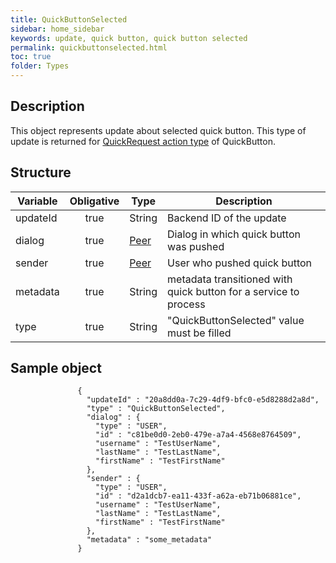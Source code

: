 ```yaml
---
title: QuickButtonSelected
sidebar: home_sidebar
keywords: update, quick button, quick button selected
permalink: quickbuttonselected.html
toc: true
folder: Types
---
```


## Description

This object represents update about selected quick button. This type of update is returned for [QuickRequest action type](https://btsdigital.github.io/bot-api-contract/quickbuttoncommand.html) of QuickButton.

## Structure

| Variable  | Obligative  |Type| Description
|---|:---:|---|---|
| updateId  | true |String| Backend ID of the update |
| dialog  | true |[Peer](https://btsdigital.github.io/bot-api-contract/peer.html) |  Dialog in which quick button was pushed |
| sender  | true |[Peer](https://btsdigital.github.io/bot-api-contract/peer.html) |  User who pushed quick button  |
| metadata  | true | String |metadata transitioned with quick button for a service to process |
| type  | true | String | "QuickButtonSelected" value must be filled

## Sample object

```
               {
                 "updateId" : "20a8dd0a-7c29-4df9-bfc0-e5d8288d2a8d",
                 "type" : "QuickButtonSelected",
                 "dialog" : {
                   "type" : "USER",
                   "id" : "c81be0d0-2eb0-479e-a7a4-4568e8764509",
                   "username" : "TestUserName",
                   "lastName" : "TestLastName",
                   "firstName" : "TestFirstName"
                 },
                 "sender" : {
                   "type" : "USER",
                   "id" : "d2a1dcb7-ea11-433f-a62a-eb71b06881ce",
                   "username" : "TestUserName",
                   "lastName" : "TestLastName",
                   "firstName" : "TestFirstName"
                 },
                 "metadata" : "some_metadata"
               }
```
